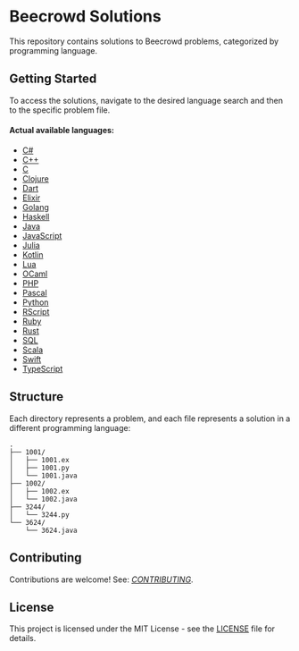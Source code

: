 # Beecrowd Solutions
This repository contains solutions to Beecrowd problems, categorized by programming language.

## Getting Started
To access the solutions, navigate to the desired language search and then to the specific problem file. 

#### Actual available languages:

- [C#](https://github.com/search?q=repo%3Adiegoborbadev%2Fbeecrowd-solutions%20language%3Ac%23&type=code)
- [C++](https://github.com/search?q=repo%3Adiegoborbadev%2Fbeecrowd-solutions%20language%3Ac%2B%2B&type=code)
- [C](https://github.com/search?q=repo%3Adiegoborbadev%2Fbeecrowd-solutions%20language%3Ac&type=code)
- [Clojure](https://github.com/search?q=repo%3Adiegoborbadev%2Fbeecrowd-solutions%20language%3Aclojure&type=code)
- [Dart](https://github.com/search?q=repo%3Adiegoborbadev%2Fbeecrowd-solutions%20language%3Adart&type=code)
- [Elixir](https://github.com/search?q=repo%3Adiegoborbadev%2Fbeecrowd-solutions%20language%3Aelixir&type=code)
- [Golang](https://github.com/search?q=repo%3Adiegoborbadev%2Fbeecrowd-solutions%20language%3Agolang&type=code)
- [Haskell](https://github.com/search?q=repo%3Adiegoborbadev%2Fbeecrowd-solutions%20language%3Ahaskell&type=code)
- [Java](https://github.com/search?q=repo%3Adiegoborbadev%2Fbeecrowd-solutions%20language%3Ajava&type=code)
- [JavaScript](https://github.com/search?q=repo%3Adiegoborbadev%2Fbeecrowd-solutions%20language%3Ajavascript&type=code)
- [Julia](https://github.com/search?q=repo%3Adiegoborbadev%2Fbeecrowd-solutions%20language%3Ajulia&type=code)
- [Kotlin](https://github.com/search?q=repo%3Adiegoborbadev%2Fbeecrowd-solutions%20language%3Akotlin&type=code)
- [Lua](https://github.com/search?q=repo%3Adiegoborbadev%2Fbeecrowd-solutions%20language%3Alua&type=code)
- [OCaml](https://github.com/search?q=repo%3Adiegoborbadev%2Fbeecrowd-solutions%20language%3Aocaml&type=code)
- [PHP](https://github.com/search?q=repo%3Adiegoborbadev%2Fbeecrowd-solutions%20language%3Aphp&type=code)
- [Pascal](https://github.com/search?q=repo%3Adiegoborbadev%2Fbeecrowd-solutions%20language%3Apascal&type=code)
- [Python](https://github.com/search?q=repo%3Adiegoborbadev%2Fbeecrowd-solutions%20language%3Apython&type=code)
- [RScript](https://github.com/search?q=repo%3Adiegoborbadev%2Fbeecrowd-solutions%20language%3Arscript&type=code)
- [Ruby](https://github.com/search?q=repo%3Adiegoborbadev%2Fbeecrowd-solutions%20language%3Aruby&type=code)
- [Rust](https://github.com/search?q=repo%3Adiegoborbadev%2Fbeecrowd-solutions%20language%3Arust&type=code)
- [SQL](https://github.com/search?q=repo%3Adiegoborbadev%2Fbeecrowd-solutions%20language%3Asql&type=code)
- [Scala](https://github.com/search?q=repo%3Adiegoborbadev%2Fbeecrowd-solutions%20language%3Ascala&type=code)
- [Swift](https://github.com/search?q=repo%3Adiegoborbadev%2Fbeecrowd-solutions%20language%3Aswift&type=code)
- [TypeScript](https://github.com/search?q=repo%3Adiegoborbadev%2Fbeecrowd-solutions%20language%3Atypescript&type=code)

## Structure
Each directory represents a problem, and each file represents a solution in a different programming language:

```
.
├── 1001/
│   ├── 1001.ex
│   ├── 1001.py
│   └── 1001.java
├── 1002/
│   ├── 1002.ex
│   └── 1002.java
├── 3244/
│   └── 3244.py
└── 3624/
    └── 3624.java
```

## Contributing
Contributions are welcome! See: [*CONTRIBUTING*](CONTRIBUTING.md).

## License
This project is licensed under the MIT License - see the [LICENSE](LICENSE) file for details.
